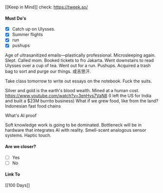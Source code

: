 [[Keep in Mind]]
check: https://tweek.so/
#### Must Do's
- [x] Catch up on Ulysses.
- [x] Summer flights
- [x] run
- [x] pushups

Age of ultrasanitized emails—plastically professional. Microsleeping again. Slept. Called mom. Booked tickets to fro Jakarta. Went downstairs to read Ulysses over a cup of tea. Went out for a run. Pushups. Acquired a trash bag to sort and purge our things. 成吉思汗.

Take class tomorrow to write out essays on the notebook. 
Fuck the suits.

Silver and gold is the earth's blood wealth. Mined at a human cost.
https://www.youtube.com/watch?v=3enHvs7VaN8 
(I left the US for India and built a $23M burrito business)
What if we grew food, like from the land?
Indonesian fast food chains

What's AI proof

Soft knowledge work is going to be dominated.
Bottleneck will be in hardware that integrates AI with reality.
Smell-scent analogous sensor systems.
Haptic touch. 
#### Are we closer?
- [ ] Yes
- [ ] No
#### Link To
[[100 Days]]